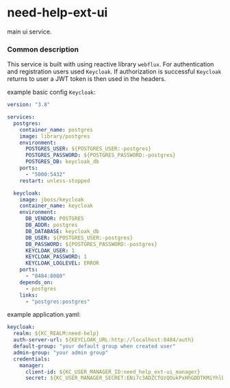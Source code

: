 # need-help-ext-ui
main ui service.

### Common description
This service is built with using reactive library `webflux`. For authentication and registration users used `Keycloak`. If authorization is successful `Keycloak` returns to user a JWT token is then used in the headers.

example basic config `Keycloak`:
```yaml
version: "3.8"

services:
  postgres:
    container_name: postgres
    image: library/postgres
    environment:
      POSTGRES_USER: ${POSTGRES_USER:-postgres}
      POSTGRES_PASSWORD: ${POSTGRES_PASSWORD:-postgres}
      POSTGRES_DB: keycloak_db
    ports:
      - "5000:5432"
    restart: unless-stopped

  keycloak:
    image: jboss/keycloak
    container_name: keycloak
    environment:
      DB_VENDOR: POSTGRES
      DB_ADDR: postgres
      DB_DATABASE: keycloak_db
      DB_USER: ${POSTGRES_USER:-postgres}
      DB_PASSWORD: ${POSTGRES_PASSWORD:-postgres}
      KEYCLOAK_USER: 1
      KEYCLOAK_PASSWORD: 1
      KEYCLOAK_LOGLEVEL: ERROR
    ports:
      - "8484:8080"
    depends_on:
      - postgres
    links:
      - "postgres:postgres"
```

example application.yaml:
```yaml
keycloak:
  realm: ${KC_REALM:need-help}
  auth-server-url: ${KEYCLOAK_URL:http://localhost:8484/auth}
  default-group: "your default group when created user"
  admin-group: "your admin group"
  credentials:
    manager:
      client-id: ${KC_USER_MANAGER_ID:need_help_ext-ui_manager}
      secret: ${KC_USER_MANAGER_SECRET:ENi7c3ADZCfUzQOukPxHhGDDTKMiYhlb}
```
